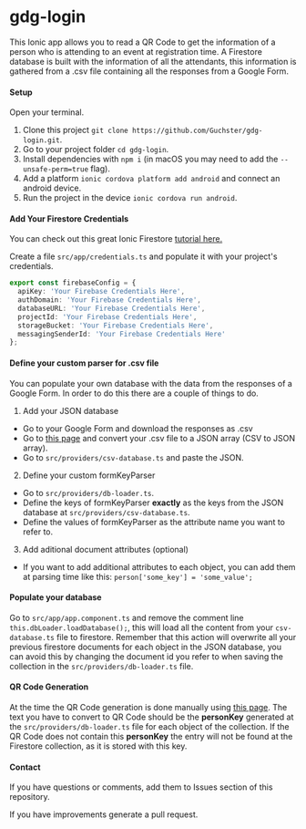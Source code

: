 # gdg-login
This Ionic app allows you to read a QR Code to get the information of a person who is attending to an event at registration time.
A Firestore database is built with the information of all the attendants, this information is gathered from a .csv file containing all the responses from a Google Form.


#### Setup

Open your terminal.
1. Clone this project `git clone https://github.com/Guchster/gdg-login.git`.
2. Go to your project folder `cd gdg-login`.
3. Install dependencies with `npm i` (in macOS you may need to add the `--unsafe-perm=true` flag). 
4. Add a platform `ionic cordova platform add android` and connect an android device.
5. Run the project in the device `ionic cordova run android`.

#### Add Your Firestore Credentials

You can check out this great Ionic Firestore [tutorial here.](https://blog.ionicframework.com/building-ionic-apps-with-firestore/)

Create a file `src/app/credentials.ts` and populate it with your project's credentials.
```Typescript
export const firebaseConfig = {
  apiKey: 'Your Firebase Credentials Here',
  authDomain: 'Your Firebase Credentials Here',
  databaseURL: 'Your Firebase Credentials Here',
  projectId: 'Your Firebase Credentials Here',
  storageBucket: 'Your Firebase Credentials Here',
  messagingSenderId: 'Your Firebase Credentials Here'
};
```

#### Define your custom parser for .csv file

You can populate your own database with the data from the responses of a Google Form.
In order to do this there are a couple of things to do.

1. Add your JSON database
* Go to your Google Form and download the responses as .csv
* Go to [this page](http://www.convertcsv.com/csv-to-json.htm) and convert your .csv file to a JSON array (CSV to JSON array).
* Go to `src/providers/csv-database.ts` and paste the JSON.

2. Define your custom formKeyParser
* Go to `src/providers/db-loader.ts`.
* Define the keys of formKeyParser **exactly** as the keys from the JSON database at `src/providers/csv-database.ts`.
* Define the values of formKeyParser as the attribute name you want to refer to.

3. Add aditional document attributes (optional)
* If you want to add additional attributes to each object, you can add them at parsing time like this:
  `person['some_key'] = 'some_value';`

#### Populate your database
Go to `src/app/app.component.ts` and remove the comment line `this.dbLoader.loadDatabase();`, this will load all the content from your `csv-database.ts` file to firestore.
Remember that this action will overwrite all your previous firestore documents for each object in the JSON database, you can avoid this by changing the document id you refer to when saving the collection in the `src/providers/db-loader.ts` file.

#### QR Code Generation
At the time the QR Code generation is done manually using [this page](https://www.qr-code-generator.com/).
The text you have to convert to QR Code should be the **personKey** generated at the `src/providers/db-loader.ts` file for each object of the collection.
If the QR Code does not contain this **personKey** the entry will not be found at the Firestore collection, as it is stored with this key.

#### Contact
If you have questions or comments, add them to Issues section of this repository.

If you have improvements generate a pull request.
